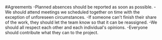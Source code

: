 #Agreements
-Planned absences should be reported as soon as possible.
-We should attend meetings we scheduled together on time with the exception of unforeseen circumstances.
-If someone can't finish their share of the work, they should let the team know so that it can be reassigned. 
-We should all respect each other and each individual's opinions.
-Everyone should contribute what they can to the project.  